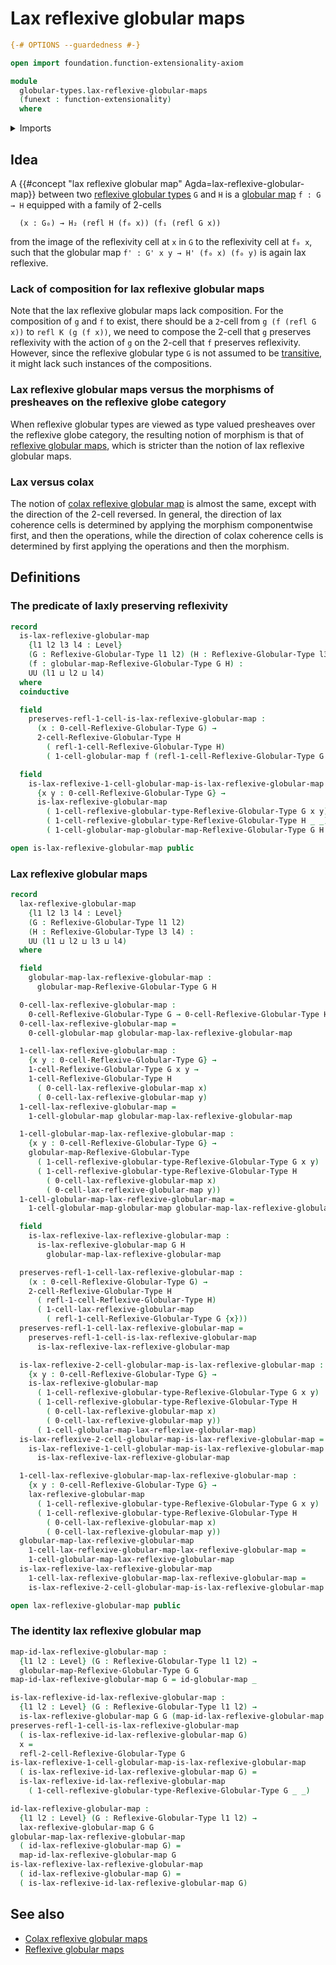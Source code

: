 # Lax reflexive globular maps

```agda
{-# OPTIONS --guardedness #-}

open import foundation.function-extensionality-axiom

module
  globular-types.lax-reflexive-globular-maps
  (funext : function-extensionality)
  where
```

<details><summary>Imports</summary>

```agda
open import foundation.universe-levels

open import globular-types.globular-maps funext
open import globular-types.reflexive-globular-types funext
```

</details>

## Idea

A {{#concept "lax reflexive globular map" Agda=lax-reflexive-globular-map}}
between two
[reflexive globular types](globular-types.reflexive-globular-types.md) `G` and
`H` is a [globular map](globular-types.globular-maps.md) `f : G → H` equipped
with a family of 2-cells

```text
  (x : G₀) → H₂ (refl H (f₀ x)) (f₁ (refl G x))
```

from the image of the reflexivity cell at `x` in `G` to the reflexivity cell at
`f₀ x`, such that the globular map `f' : G' x y → H' (f₀ x) (f₀ y)` is again lax
reflexive.

### Lack of composition for lax reflexive globular maps

Note that the lax reflexive globular maps lack composition. For the composition
of `g` and `f` to exist, there should be a `2`-cell from `g (f (refl G x))` to
`refl K (g (f x))`, we need to compose the 2-cell that `g` preserves reflexivity
with the action of `g` on the 2-cell that `f` preserves reflexivity. However,
since the reflexive globular type `G` is not assumed to be
[transitive](globular-types.transitive-globular-types.md), it might lack such
instances of the compositions.

### Lax reflexive globular maps versus the morphisms of presheaves on the reflexive globe category

When reflexive globular types are viewed as type valued presheaves over the
reflexive globe category, the resulting notion of morphism is that of
[reflexive globular maps](globular-types.reflexive-globular-maps.md), which is
stricter than the notion of lax reflexive globular maps.

### Lax versus colax

The notion of
[colax reflexive globular map](globular-types.colax-reflexive-globular-maps.md)
is almost the same, except with the direction of the 2-cell reversed. In
general, the direction of lax coherence cells is determined by applying the
morphism componentwise first, and then the operations, while the direction of
colax coherence cells is determined by first applying the operations and then
the morphism.

## Definitions

### The predicate of laxly preserving reflexivity

```agda
record
  is-lax-reflexive-globular-map
    {l1 l2 l3 l4 : Level}
    (G : Reflexive-Globular-Type l1 l2) (H : Reflexive-Globular-Type l3 l4)
    (f : globular-map-Reflexive-Globular-Type G H) :
    UU (l1 ⊔ l2 ⊔ l4)
  where
  coinductive

  field
    preserves-refl-1-cell-is-lax-reflexive-globular-map :
      (x : 0-cell-Reflexive-Globular-Type G) →
      2-cell-Reflexive-Globular-Type H
        ( refl-1-cell-Reflexive-Globular-Type H)
        ( 1-cell-globular-map f (refl-1-cell-Reflexive-Globular-Type G {x}))

  field
    is-lax-reflexive-1-cell-globular-map-is-lax-reflexive-globular-map :
      {x y : 0-cell-Reflexive-Globular-Type G} →
      is-lax-reflexive-globular-map
        ( 1-cell-reflexive-globular-type-Reflexive-Globular-Type G x y)
        ( 1-cell-reflexive-globular-type-Reflexive-Globular-Type H _ _)
        ( 1-cell-globular-map-globular-map-Reflexive-Globular-Type G H f)

open is-lax-reflexive-globular-map public
```

### Lax reflexive globular maps

```agda
record
  lax-reflexive-globular-map
    {l1 l2 l3 l4 : Level}
    (G : Reflexive-Globular-Type l1 l2)
    (H : Reflexive-Globular-Type l3 l4) :
    UU (l1 ⊔ l2 ⊔ l3 ⊔ l4)
  where

  field
    globular-map-lax-reflexive-globular-map :
      globular-map-Reflexive-Globular-Type G H

  0-cell-lax-reflexive-globular-map :
    0-cell-Reflexive-Globular-Type G → 0-cell-Reflexive-Globular-Type H
  0-cell-lax-reflexive-globular-map =
    0-cell-globular-map globular-map-lax-reflexive-globular-map

  1-cell-lax-reflexive-globular-map :
    {x y : 0-cell-Reflexive-Globular-Type G} →
    1-cell-Reflexive-Globular-Type G x y →
    1-cell-Reflexive-Globular-Type H
      ( 0-cell-lax-reflexive-globular-map x)
      ( 0-cell-lax-reflexive-globular-map y)
  1-cell-lax-reflexive-globular-map =
    1-cell-globular-map globular-map-lax-reflexive-globular-map

  1-cell-globular-map-lax-reflexive-globular-map :
    {x y : 0-cell-Reflexive-Globular-Type G} →
    globular-map-Reflexive-Globular-Type
      ( 1-cell-reflexive-globular-type-Reflexive-Globular-Type G x y)
      ( 1-cell-reflexive-globular-type-Reflexive-Globular-Type H
        ( 0-cell-lax-reflexive-globular-map x)
        ( 0-cell-lax-reflexive-globular-map y))
  1-cell-globular-map-lax-reflexive-globular-map =
    1-cell-globular-map-globular-map globular-map-lax-reflexive-globular-map

  field
    is-lax-reflexive-lax-reflexive-globular-map :
      is-lax-reflexive-globular-map G H
        globular-map-lax-reflexive-globular-map

  preserves-refl-1-cell-lax-reflexive-globular-map :
    (x : 0-cell-Reflexive-Globular-Type G) →
    2-cell-Reflexive-Globular-Type H
      ( refl-1-cell-Reflexive-Globular-Type H)
      ( 1-cell-lax-reflexive-globular-map
        ( refl-1-cell-Reflexive-Globular-Type G {x}))
  preserves-refl-1-cell-lax-reflexive-globular-map =
    preserves-refl-1-cell-is-lax-reflexive-globular-map
      is-lax-reflexive-lax-reflexive-globular-map

  is-lax-reflexive-2-cell-globular-map-is-lax-reflexive-globular-map :
    {x y : 0-cell-Reflexive-Globular-Type G} →
    is-lax-reflexive-globular-map
      ( 1-cell-reflexive-globular-type-Reflexive-Globular-Type G x y)
      ( 1-cell-reflexive-globular-type-Reflexive-Globular-Type H
        ( 0-cell-lax-reflexive-globular-map x)
        ( 0-cell-lax-reflexive-globular-map y))
      ( 1-cell-globular-map-lax-reflexive-globular-map)
  is-lax-reflexive-2-cell-globular-map-is-lax-reflexive-globular-map =
    is-lax-reflexive-1-cell-globular-map-is-lax-reflexive-globular-map
      is-lax-reflexive-lax-reflexive-globular-map

  1-cell-lax-reflexive-globular-map-lax-reflexive-globular-map :
    {x y : 0-cell-Reflexive-Globular-Type G} →
    lax-reflexive-globular-map
      ( 1-cell-reflexive-globular-type-Reflexive-Globular-Type G x y)
      ( 1-cell-reflexive-globular-type-Reflexive-Globular-Type H
        ( 0-cell-lax-reflexive-globular-map x)
        ( 0-cell-lax-reflexive-globular-map y))
  globular-map-lax-reflexive-globular-map
    1-cell-lax-reflexive-globular-map-lax-reflexive-globular-map =
    1-cell-globular-map-lax-reflexive-globular-map
  is-lax-reflexive-lax-reflexive-globular-map
    1-cell-lax-reflexive-globular-map-lax-reflexive-globular-map =
    is-lax-reflexive-2-cell-globular-map-is-lax-reflexive-globular-map

open lax-reflexive-globular-map public
```

### The identity lax reflexive globular map

```agda
map-id-lax-reflexive-globular-map :
  {l1 l2 : Level} (G : Reflexive-Globular-Type l1 l2) →
  globular-map-Reflexive-Globular-Type G G
map-id-lax-reflexive-globular-map G = id-globular-map _

is-lax-reflexive-id-lax-reflexive-globular-map :
  {l1 l2 : Level} (G : Reflexive-Globular-Type l1 l2) →
  is-lax-reflexive-globular-map G G (map-id-lax-reflexive-globular-map G)
preserves-refl-1-cell-is-lax-reflexive-globular-map
  ( is-lax-reflexive-id-lax-reflexive-globular-map G)
  x =
  refl-2-cell-Reflexive-Globular-Type G
is-lax-reflexive-1-cell-globular-map-is-lax-reflexive-globular-map
  ( is-lax-reflexive-id-lax-reflexive-globular-map G) =
  is-lax-reflexive-id-lax-reflexive-globular-map
    ( 1-cell-reflexive-globular-type-Reflexive-Globular-Type G _ _)

id-lax-reflexive-globular-map :
  {l1 l2 : Level} (G : Reflexive-Globular-Type l1 l2) →
  lax-reflexive-globular-map G G
globular-map-lax-reflexive-globular-map
  ( id-lax-reflexive-globular-map G) =
  map-id-lax-reflexive-globular-map G
is-lax-reflexive-lax-reflexive-globular-map
  ( id-lax-reflexive-globular-map G) =
  ( is-lax-reflexive-id-lax-reflexive-globular-map G)
```

## See also

- [Colax reflexive globular maps](globular-types.colax-reflexive-globular-maps.md)
- [Reflexive globular maps](globular-types.reflexive-globular-maps.md)
